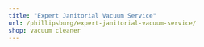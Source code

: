 ```yaml
---
title: "Expert Janitorial Vacuum Service"
url: /phillipsburg/expert-janitorial-vacuum-service/
shop: vacuum cleaner
---
```

